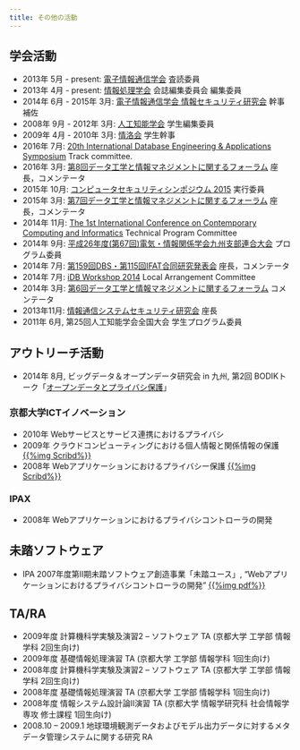 ```yaml
---
title: その他の活動
---
```

## 学会活動
* 2013年 5月 - present:
  [電子情報通信学会](http://www.ieice.org/jpn/index.html) 査読委員
* 2013年 4月 - present:
  [情報処理学会](http://www.ipsj.or.jp/) 会誌編集委員会 編集委員
* 2014年 6月 - 2015年 3月:
  [電子情報通信学会 情報セキュリティ研究会](http://www.ieice.org/~isec/) 幹事補佐
* 2008年 9月 - 2012年 3月:
  [人工知能学会](http://www.ai-gakkai.or.jp/jsai/) 学生編集委員
* 2009年 4月 - 2010年 3月:
  [情洛会](http://www.jouraku.org/) 学生幹事
* 2016年 7月:
  [20th International Database Engineering & Applications Symposium](http://confsys.encs.concordia.ca/IDEAS/ideas16/ideas16.php)
  Track committee.
* 2016年 3月:
  [第8回データ工学と情報マネジメントに関するフォーラム](http://db-event.jpn.org/deim2016/)
  座長，コメンテータ
* 2015年 10月:
  [コンピュータセキュリティシンポジウム 2015](http://www.iwsec.org/css/2015/) 実行委員
* 2015年 3月:
  [第7回データ工学と情報マネジメントに関するフォーラム](http://db-event.jpn.org/deim2015/)
  座長，コメンテータ
* 2014年 11月:
  [The 1st International Conference on Contemporary Computing and Informatics](http://www.ic3i.org/index.html)
  Technical Program Committee
* 2014年 9月:
  [平成26年度(第67回)電気・情報関係学会九州支部連合大会](http://bit.ly/1zdPV3e)
  プログラム委員
* 2014年 7月:
  [第159回DBS・第115回IFAT合同研究発表会](http://www.ipsj.or.jp/kenkyukai/event/dbs159ifat115.html)
  座長，コメンテータ
* 2014年 7月:
  [iDB Workshop 2014](http://db-event.jpn.org/idb2014/)
  Local Arrangement Committee
* 2014年 3月:
  [第6回データ工学と情報マネジメントに関するフォーラム](http://db-event.jpn.org/deim2014/)
  コメンテータ
* 2013年11月:
  [情報通信システムセキュリティ研究会](http://bit.ly/1p1WXC3) 座長
* 2011年 6月, 第25回人工知能学会全国大会 学生プログラム委員

## アウトリーチ活動
* 2014年 8月, ビッグデータ＆オープンデータ研究会 in 九州,
  第2回 BODIKトーク「[オープンデータとプライバシ保護](http://www.isit.or.jp/wg8/2014/07/24/talk2/)」

### 京都大学ICTイノベーション
* 2010年 Webサービスとサービス連携におけるプライバシ
* 2009年 クラウドコンピューティングにおける個人情報と関係情報の保護
  [{{%img Scribd%}}](/posters/icti2009/)
* 2008年 Webアプリケーションにおけるプライバシー保護
  [{{%img Scribd%}}](/posters/icti2008/)

### IPAX
* 2008年 Webアプリケーションにおけるプライバシコントローラの開発

## 未踏ソフトウェア
* IPA 2007年度第Ⅱ期未踏ソフトウェア創造事業「未踏ユース」,
  “Webアプリケーションにおけるプライバシコントローラの開発”
  [{{%img pdf%}}](http://www.ipa.go.jp/about/jigyoseika/07fy-pro/youth/2007-0849a.pdf)

## TA/RA
* 2009年度 計算機科学実験及演習2 – ソフトウェア TA (京都大学 工学部 情報学科 2回生向け)
* 2009年度 基礎情報処理演習 TA (京都大学 工学部 情報学科 1回生向け)
* 2008年度 計算機科学実験及演習2 – ソフトウェア TA (京都大学 工学部 情報学科 2回生向け)
* 2008年度 基礎情報処理演習 TA (京都大学 工学部 情報学科 1回生向け)
* 2008年度 情報システム設計論Ⅱ演習 TA (京都大学 情報学研究科 社会情報学専攻 修士課程 1回生向け)
* 2008.10 – 2009.1 地球環境観測データおよびモデル出力データに対するメタデータ管理システムに関する研究 RA
